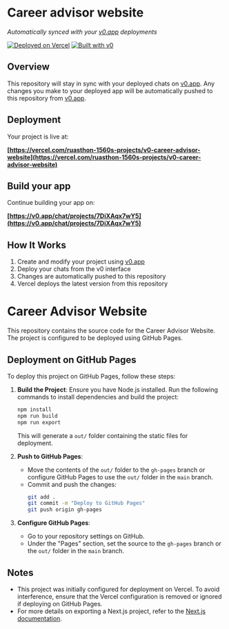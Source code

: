 # Career advisor website

*Automatically synced with your [v0.app](https://v0.app) deployments*

[![Deployed on Vercel](https://img.shields.io/badge/Deployed%20on-Vercel-black?style=for-the-badge&logo=vercel)](https://vercel.com/ruasthon-1560s-projects/v0-career-advisor-website)
[![Built with v0](https://img.shields.io/badge/Built%20with-v0.app-black?style=for-the-badge)](https://v0.app/chat/projects/7DiXAqx7wY5)

## Overview

This repository will stay in sync with your deployed chats on [v0.app](https://v0.app).
Any changes you make to your deployed app will be automatically pushed to this repository from [v0.app](https://v0.app).

## Deployment

Your project is live at:

**[https://vercel.com/ruasthon-1560s-projects/v0-career-advisor-website](https://vercel.com/ruasthon-1560s-projects/v0-career-advisor-website)**

## Build your app

Continue building your app on:

**[https://v0.app/chat/projects/7DiXAqx7wY5](https://v0.app/chat/projects/7DiXAqx7wY5)**

## How It Works

1. Create and modify your project using [v0.app](https://v0.app)
2. Deploy your chats from the v0 interface
3. Changes are automatically pushed to this repository
4. Vercel deploys the latest version from this repository

# Career Advisor Website

This repository contains the source code for the Career Advisor Website. The project is configured to be deployed using GitHub Pages.

## Deployment on GitHub Pages

To deploy this project on GitHub Pages, follow these steps:

1. **Build the Project**:
   Ensure you have Node.js installed. Run the following commands to install dependencies and build the project:
   ```bash
   npm install
   npm run build
   npm run export
   ```
   This will generate a `out/` folder containing the static files for deployment.

2. **Push to GitHub Pages**:
   - Move the contents of the `out/` folder to the `gh-pages` branch or configure GitHub Pages to use the `out/` folder in the `main` branch.
   - Commit and push the changes:
     ```bash
     git add .
     git commit -m "Deploy to GitHub Pages"
     git push origin gh-pages
     ```

3. **Configure GitHub Pages**:
   - Go to your repository settings on GitHub.
   - Under the "Pages" section, set the source to the `gh-pages` branch or the `out/` folder in the `main` branch.

## Notes

- This project was initially configured for deployment on Vercel. To avoid interference, ensure that the Vercel configuration is removed or ignored if deploying on GitHub Pages.
- For more details on exporting a Next.js project, refer to the [Next.js documentation](https://nextjs.org/docs/advanced-features/static-html-export).
